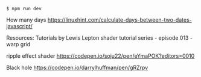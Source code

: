 ```
$ npm run dev
```

How many days
https://linuxhint.com/calculate-days-between-two-dates-javascript/


Resources:
Tutorials by Lewis Lepton
shader tutorial series - episode 013 - warp grid







ripple effect shader
https://codepen.io/soju22/pen/eYmaPOK?editors=0010


Black hole
https://codepen.io/darrylhuffman/pen/gRZrpv